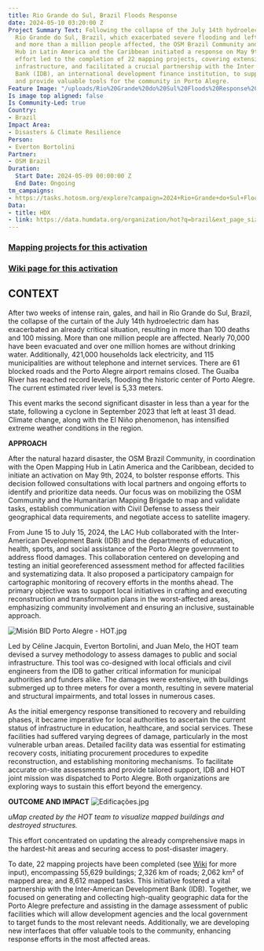 ```yaml
---
title: Rio Grande do Sul, Brazil Floods Response
date: 2024-05-10 03:20:00 Z
Project Summary Text: Following the collapse of the July 14th hydroelectric dam in
  Rio Grande do Sul, Brazil, which exacerbated severe flooding and left over 100 dead
  and more than a million people affected, the OSM Brazil Community and the Open Mapping
  Hub in Latin America and the Caribbean initiated a response on May 9th, 2024. This
  effort led to the completion of 22 mapping projects, covering extensive areas and
  infrastructure, and facilitated a crucial partnership with the Inter American Development
  Bank (IDB), an international development finance institution, to support recovery
  and provide valuable tools for the community in Porto Alegre.
Feature Image: "/uploads/Rio%20Grande%20do%20Sul%20Floods%20Response%20in%20Brazil.jpg"
Is image top aligned: false
Is Community-Led: true
Country:
- Brazil
Impact Area:
- Disasters & Climate Resilience
Person:
- Everton Bortolini
Partner:
- OSM Brazil
Duration:
  Start Date: 2024-05-09 00:00:00 Z
  End Date: Ongoing
tm_campaigns:
- https://tasks.hotosm.org/explore?campaign=2024+Rio+Grande+do+Sul+Floods
Data:
- title: HDX
- link: https://data.humdata.org/organization/hot?q=brazil&ext_page_size=25
---
```


### [Mapping projects for this activation](https://tasks.hotosm.org/explore?campaign=2024\+Rio\+Grande\+do\+Sul\+Floods)

### [Wiki page for this activation](https://wiki.openstreetmap.org/wiki/2024_Rio_Grande_do_Sul_Floods)

## CONTEXT

After two weeks of intense rain, gales, and hail in Rio Grande do Sul, Brazil, the collapse of the curtain of the July 14th hydroelectric dam has exacerbated an already critical situation, resulting in more than 100 deaths and 100 missing. More than one million people are affected. Nearly 70,000 have been evacuated and over one million homes are without drinking water. Additionally, 421,000 households lack electricity, and 115 municipalities are without telephone and internet services. There are 61 blocked roads and the Porto Alegre airport remains closed. The Guaíba River has reached record levels, flooding the historic center of Porto Alegre. The current estimated river level is 5,33 meters.

This event marks the second significant disaster in less than a year for the state, following a cyclone in September 2023 that left at least 31 dead. Climate change, along with the El Niño phenomenon, has intensified extreme weather conditions in the region.

**APPROACH**

After the natural hazard disaster, the OSM Brazil Community, in coordination with the Open Mapping Hub in Latin America and the Caribbean, decided to initiate an activation on May 9th, 2024, to bolster response efforts. This decision followed consultations with local partners and ongoing efforts to identify and prioritize data needs. Our focus was on mobilizing the OSM Community and the Humanitarian Mapping Brigade to map and validate tasks, establish communication with Civil Defense to assess their geographical data requirements, and negotiate access to satellite imagery.

From June 15 to July 15, 2024, the LAC Hub collaborated with the Inter-American Development Bank (IDB) and the departments of education, health, sports, and social assistance of the Porto Alegre government to address flood damages. This collaboration centered on developing and testing an initial georeferenced assessment method for affected facilities and systematizing data. It also proposed a participatory campaign for cartographic monitoring of recovery efforts in the months ahead. The primary objective was to support local initiatives in crafting and executing reconstruction and transformation plans in the worst-affected areas, emphasizing community involvement and ensuring an inclusive, sustainable approach.

![Misión BID Porto Alegre - HOT.jpg](/uploads/Misio%CC%81n%20BID%20Porto%20Alegre%20-%20HOT.jpg)

Led by Céline Jacquin, Everton Bortolini, and Juan Melo, the HOT team devised a survey methodology to assess damages to public and social infrastructure. This tool was co-designed with local officials and civil engineers from the IDB to gather critical information for municipal authorities and funders alike. The damages were extensive, with buildings submerged up to three meters for over a month, resulting in severe material and structural impairments, and total losses in numerous cases.

As the initial emergency response transitioned to recovery and rebuilding phases, it became imperative for local authorities to ascertain the current status of infrastructure in education, healthcare, and social services. These facilities had suffered varying degrees of damage, particularly in the most vulnerable urban areas. Detailed facility data was essential for estimating recovery costs, initiating procurement procedures to expedite reconstruction, and establishing monitoring mechanisms. To facilitate accurate on-site assessments and provide tailored support, IDB and HOT joint mission was dispatched to Porto Alegre. Both organizations are exploring ways to sustain this effort beyond the emergency.

**OUTCOME AND IMPACT**
![Edificações.jpg](/uploads/Edificac%CC%A7o%CC%83es.jpg)

*uMap created by the HOT team to visualize mapped buildings and destroyed structures.*

This effort concentrated on updating the already comprehensive maps in the hardest-hit areas and securing access to post-disaster imagery.

To date, 22 mapping projects have been completed (see [Wiki](https://wiki.openstreetmap.org/wiki/2024_Rio_Grande_do_Sul_Floods) for more input), encompassing 55,629 buildings; 2,326 km of roads; 2,062 km² of mapped area; and 8,612 mapped tasks. This initiative fostered a vital partnership with the Inter-American Development Bank (IDB). Together, we focused on generating and collecting high-quality geographic data for the Porto Alegre prefecture and assisting in the damage assessment of public facilities which will allow development agencies and the local government to target funds to the most relevant needs. Additionally, we are developing new interfaces that offer valuable tools to the community, enhancing response efforts in the most affected areas.